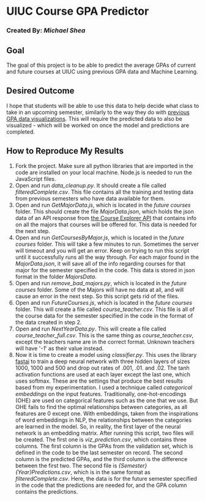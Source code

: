 # UIUC Course GPA Predictor
### Created By: _Michael Shea_
## Goal
The goal of this project is to be able to predict the average GPAs of current and future courses at UIUC using previous GPA data and Machine Learning.

## Desired Outcome
I hope that students will be able to use this data to help decide what class to take in an upcoming semester, similarly to the way they do with [previous GPA data visualizations](http://waf.cs.illinois.edu/discovery/gpa_of_every_course_at_illinois/). This will require the predicted data to also be visualized - which will be worked on once the model and predictions are completed.

## How to Reproduce My Results
1. Fork the project. Make sure all python libraries that are imported in the code are installed on your local machine. Node.js is needed to run the JavaScript files.
2. Open and run _data_cleanup.py_. It should create a file called _filteredComplete.csv_. This file contains all the training and testing data from previous semesters who have data available for them.
3. Open and run _GetMajorData.js_, which is located in the _future courses_ folder. This should create the file _MajorData.json_, which holds the json data of an API response from [the Course Explorer API](https://courses.illinois.edu/cisdocs/explorer) that contains info on all the majors that courses will be offered for. This data is needed for the next step.
4. Open and run _GetCoursesByMajor.js_, which is located in the _future courses_ folder. This will take a few minutes to run. Sometimes the server will timeout and you will get an error. Keep on trying to run this script until it successfully runs all the way through. For each major found in the _MajorData.json_, it will save all of the info regarding courses for that major for the semester specified in the code. This data is stored in json format in the folder _MajorsData_.
5. Open and run _remove_bad_majors.py_, which is located in the _future courses_ folder. Some of the Majors will have no data at all, and will cause an error in the next step. So this script gets rid of the files.
6. Open and run _FutureCourses.js_, which is located in the _future courses_ folder. This will create a file called _course_teacher.csv_. This file is all of the course data for the semester specified in the code in the format of the data created in step 2.
7. Open and run _NextYearData.py_. This will create a file called _course_teacher_full.csv_. This is the same thing as _course_teacher.csv_, except the teachers name are in the correct format. Unknown teachers will have '_-1_' as their value instead.
8. Now it is time to create a model using _classifier.py_. This uses the library [fastai](https://github.com/fastai/fastai) to train a deep neural network with three hidden layers of sizes 1000, 1000 and 500 and drop out rates of .001, .01. and .02. The tanh activation functions are used at each layer except the last one, which uses softmax. These are the settings that produce the best results based from my experimentation. I used a technique called _categorical embeddings_ on the input features. Traditionally, one-hot-encodings (OHE) are used on categorical features such as the one that we use. But OHE fails to find the optimal relationships between categories, as all features are 0 except one. With embeddings, taken from the inspirations of word embeddings in NLP, the relationships between the categories are learned in the model. So, in reality, the first layer of the neural network is an embedding matrix. After running this script, two files will be created. The first one is _viz_prediction.csv_, which contains three columns. The first column is the GPAs from the validation set, which is defined in the code to be the last semester on record. The second column is the predicted GPAs, and the third column is the difference between the first two. The second file is _{Semester}{Year}Predictions.csv_, which is in the same format as _filteredComplete.csv_. Here, the data is for the future semester specified in the code that the predictions are needed for, and the GPA column contains the predictions.
